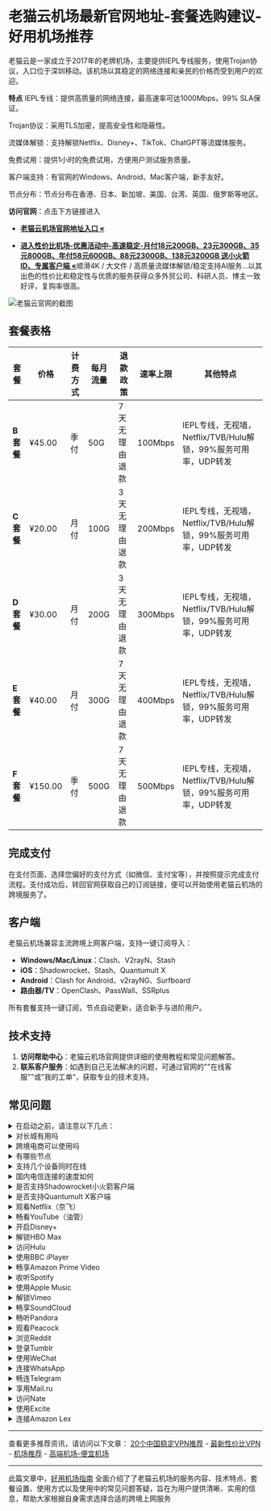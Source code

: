 # 老猫云机场最新官网地址-套餐选购建议-好用机场推荐

老猫云是一家成立于2017年的老牌机场，主要提供IEPL专线服务，使用Trojan协议，入口位于深圳移动。该机场以其稳定的网络连接和亲民的价格而受到用户的欢迎。

**特点**
IEPL专线：提供高质量的网络连接，最高速率可达1000Mbps，99% SLA保证。

Trojan协议：采用TLS加密，提高安全性和隐蔽性。

流媒体解锁：支持解锁Netflix、Disney+、TikTok、ChatGPT等流媒体服务。

免费试用：提供1小时的免费试用，方便用户测试服务质量。

客户端支持：有官网的Windows、Android、Mac客户端，新手友好。

节点分布：节点分布在香港、日本、新加坡、美国、台湾、英国、俄罗斯等地区。

**访问官网**：点击下方链接进入

- [ **老猫云机场官网地址入口 «**](https://laomao.biz?path=register&code=0mDDoTul)

- [ **进入性价比机场-优惠活动中-高速稳定-月付18元200GB、23元300GB、35元800GB、年付58元600GB、88元2300GB、138元3200GB 送小火箭ID、专属客户端 «**](https://ss.linkgoo.top/lepl/tYXtDEftG4)顺滑4K / 大文件 / 高质量流媒体解锁/稳定支持AI服务...以其出色的性价比和稳定性与优质的服务获得众多外贸公司、科研人员、博主一致好评，复购率很高。

![老猫云官网的截图](https://github.com/user-attachments/assets/a1d7abf3-62be-4129-b61b-772513990881)

## 套餐表格  

| 套餐      | 价格    | 计费方式 | 每月流量 | 退款政策      | 速率上限 | 其他特点                                                     |
| --------- | ------- | -------- | -------- | ------------- | -------- | ------------------------------------------------------------ |
| **B套餐** | ¥45.00  | 季付     | 50G      | 7天无理由退款 | 100Mbps  | IEPL专线，无视墙，Netflix/TVB/Hulu解锁，99%服务可用率，UDP转发 |
| **C套餐** | ¥20.00  | 月付     | 100G     | 3天无理由退款 | 200Mbps  | IEPL专线，无视墙，Netflix/TVB/Hulu解锁，99%服务可用率，UDP转发 |
| **D套餐** | ¥30.00  | 月付     | 200G     | 3天无理由退款 | 300Mbps  | IEPL专线，无视墙，Netflix/TVB/Hulu解锁，99%服务可用率，UDP转发 |
| **E套餐** | ¥40.00  | 月付     | 300G     | 7天无理由退款 | 400Mbps  | IEPL专线，无视墙，Netflix/TVB/Hulu解锁，99%服务可用率，UDP转发 |
| **F套餐** | ¥150.00 | 季付     | 500G     | 7天无理由退款 | 500Mbps  | IEPL专线，无视墙，Netflix/TVB/Hulu解锁，99%服务可用率，UDP转发 |

## 完成支付

在支付页面，选择您偏好的支付方式（如微信、支付宝等），并按照提示完成支付流程。支付成功后，转回官网获取自己的订阅链接，便可以开始使用老猫云机场的跨境服务了。

## 客户端

老猫云机场兼容主流跨境上网客户端，支持一键订阅导入：

- **Windows/Mac/Linux**：Clash、V2rayN、Stash
- **iOS**：Shadowrocket、Stash、Quantumult X
- **Android**：Clash for Android、v2rayNG、Surfboard
- **路由器/TV**：OpenClash、PassWall、SSRplus

所有套餐支持一键订阅，节点自动更新，适合新手与进阶用户。

## 技术支持

1. **访问帮助中心**：老猫云机场官网提供详细的使用教程和常见问题解答。
2. **联系客户服务**：如遇到自己无法解决的问题，可通过官网的""在线客服""或”我的工单“，获取专业的技术支持。

## 常见问题


<details>
<summary>在启动之前，请注意以下几点：</summary>

- 退出所有其他代理软件：确保没有其他代理软件在运行，这样可以避免潜在的冲突问题。
- 卸载浏览器的代理插件：请卸载任何浏览器中的代理插件，例如谷歌访问助手，以确保老猫云能够正常工作。
- 建议重启设备：为了确保上述更改完全生效，这样可以为老猫云的使用提供一个最佳的环境。

</details>

<details>
<summary>对长城有用吗</summary>

老猫云拥有隐形隧道技术伪装传输流量，避免被防火墙识别并阻挡。

</details>

<details>
<summary>跨境电商可以使用吗</summary>

老猫云传输算法可速度处理您的数据封包，让跨境电商的数据平稳到达目的地。

</details>

<details>
<summary>有哪些节点</summary>

香港、台湾、日本、韩国、美国等主要节点，根据老猫云的套餐情况各异。

</details>

<details>
<summary>支持几个设备同时在线</summary>

详细的同时在线设备，请查阅老猫云机场的各套餐详情。

</details>

<details>
<summary>国内电信连接的速度如何</summary>

国内电信线路连接老猫云机场后，可以快速连接外网吗，电信线路有优化。

</details>

<details>
<summary>是否支持Shadowrocket小火箭客户端</summary>

请查看上方老猫云机场客户端支持版块。Shadowrocket小火箭是一款通用客户端，使用方法简单：只需复制老猫云机场的订阅链接，然后在Shadowrocket小火箭中点击导入，选择您喜欢的节点，即可轻松访问外网。更多详情请参阅Shadowrocket小火箭的使用教程。

</details>

<details>
<summary>是否支持Quantumult X客户端</summary>

请查看上方老猫云机场客户端支持版块。Quantumult X是一款通用客户端，使用方法简单：只需复制老猫云机场的订阅链接，然后在Quantumult X中点击导入，选择您喜欢的节点，即可轻松访问外网。更多详情请参阅Quantumult X的使用教程。

</details>
<details> <summary>观看Netflix（奈飞）</summary>
通过老猫云机场，您可以访问Netflix全球多个地区的内容（如美区、日区、港区）。部分节点特别优化用于解锁奈飞区域限制，让您轻松观看独占剧集与电影。建议选择标注“Netflix解锁”或“流媒体专线”的节点，以确保播放稳定和清晰度。

</details> <details> <summary>畅看YouTube（油管）</summary>
使用老猫云机场可以流畅访问YouTube，无论是4K高清视频、直播内容还是频道订阅均可无障碍进行。支持高速传输和线路加速，适合常规观看、内容创作和上传视频等多种使用场景。

</details> <details> <summary>开启Disney+</summary>
通过老猫云机场，您可以访问Disney+，尽享迪士尼、漫威、皮克斯、星球大战等旗下内容。支持多个地区节点访问，如美国、新加坡、日本等热门市场，助您解锁丰富的影音体验。

</details> <details> <summary>解锁HBO Max</summary>
使用老猫云机场，您可以访问HBO Max平台，观看HBO独家剧集和华纳兄弟电影内容。部分节点支持美区IP识别，轻松畅享最新影视作品。

</details> <details> <summary>访问Hulu</summary>
老猫云机场提供可解锁Hulu的节点支持，适用于观看日剧、美剧、动漫等热门资源。访问Hulu时，请确保选择带有“流媒体”或“解锁”字样的节点，提升加载和播放速度。

</details> <details> <summary>使用BBC iPlayer</summary>
通过老猫云机场可访问英国BBC iPlayer，免费观看BBC频道的直播和点播内容。选择英国节点后，即可畅享纪录片、时政新闻、英剧等优质内容资源。

</details> <details> <summary>畅享Amazon Prime Video</summary>
借助老猫云机场的全球节点，您可以访问Amazon Prime Video（包括美区、日区等），观看影视剧、纪录片与自制节目。选用速度优化节点可保证更稳定的播放体验。

</details> <details> <summary>收听Spotify</summary>
通过老猫云机场，Spotify可以顺利连接，无论是在线播放音乐、创建歌单，还是下载离线音乐，均流畅无阻，支持高音质模式。

</details> <details> <summary>使用Apple Music</summary>
老猫云机场支持访问Apple Music，您可以畅听全球音乐、查看推荐歌单和同步设备播放历史，保持与全球音乐趋势接轨。

</details>
<details>
<summary>解锁Vimeo</summary>

使用老猫云机场，你可以访问Vimeo，前往Vimeo官网，即可上传和分享高质量的视频内容。

</details>

<details>
<summary>畅享SoundCloud</summary>

通过老猫云机场，你可以轻松访问SoundCloud，前往SoundCloud官网，即可上传、推广和分享原创音乐作品。

</details>

<details>
<summary>畅听Pandora</summary>

利用老猫云机场可以访问Pandora，前往Pandora官网，创建个性化电台和播放列表。

</details>

<details>
<summary>观看Peacock</summary>

使用老猫云机场，你可以访问Peacock，前往Peacock官网，即可观看NBCUniversal的电影、电视剧、体育赛事和新闻内容。

</details>

<details>
<summary>浏览Reddit</summary>

通过老猫云机场，你可以轻松访问Reddit，前往Reddit官网，即可发布内容、评论和参与社区讨论。

</details>

<details>
<summary>登录Tumblr</summary>

老猫云机场也支持访问Tumblr，前往Tumblr官网，即可发布多媒体内容和关注其他博客。

</details>

<details>
<summary>使用WeChat</summary>

通过老猫云机场，你可以使用WeChat，前往WeChat官网，即可进行消息发送、社交互动和支付等服务。

</details>

<details>
<summary>连接WhatsApp</summary>

使用老猫云机场，你可以访问WhatsApp，前往WhatsApp官网，即可发送文字、语音、图片和视频消息进行实时交流。

</details>

<details>
<summary>畅连Telegram</summary>

通过老猫云机场，你可以访问Telegram。前往Telegram官网，即可进行加密通信、加入大型群组和频道。

</details>

<details>
<summary>享用Mail.ru</summary>

利用老猫云机场，你可以访问Mail.ru，前往Mail.ru官网，即可享受邮箱、新闻、社交网络、游戏等服务。

</details>

<details>
<summary>访问Nate</summary>

通过老猫云机场，你可以轻松访问Nate，前往Nate官网，即可获取新闻、邮箱、博客、购物等服务。

</details>

<details>
<summary>使用Excite</summary>

使用老猫云机场，你可以畅享Excite的服务，前往Excite官网，即可享受新闻、娱乐、搜索引擎、邮箱等服务。

</details>

<details>
<summary>连接Amazon Lex</summary>

利用老猫云机场，您可以连接到Amazon Lex，这是一款用于构建对话式AI应用的工具。它支持语音和文本输入，集成于AWS生态系统中，为您提供智能对话解决方案。

</details>

---

查看更多推荐资讯，请访问以下文章：
[20个中国稳定VPN推荐](https://Luke8659.github.io/20-best-vpn/)  - 
[最新性价比VPN](https://Luke8659.github.io/good-vpn/)  - 
[机场推荐](https://luke8659.github.io/ji-chang-tui-jian/)   -  [高端机场-便宜机场](https://luke8659.github.io/ji-chang-recommend/) 

---
此篇文章中，[好用机场指南](https://luke8659.github.io/) 全面介绍了了老猫云机场的服务内容、技术特点、套餐设置、使用方式以及使用中的常见问题答疑，旨在为用户提供清晰、实用的信息，帮助大家根据自身需求选择合适的跨境上网服务


